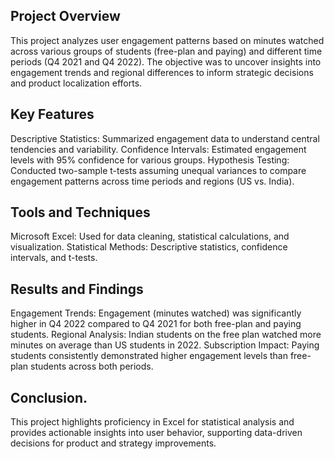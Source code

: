 ## Project Overview
This project analyzes user engagement patterns based on minutes watched across various groups of students (free-plan and paying) and different time periods (Q4 2021 and Q4 2022). The objective was to uncover insights into engagement trends and regional differences to inform strategic decisions and product localization efforts.
## Key Features
Descriptive Statistics: Summarized engagement data to understand central tendencies and variability.
Confidence Intervals: Estimated engagement levels with 95% confidence for various groups.
Hypothesis Testing: Conducted two-sample t-tests assuming unequal variances to compare engagement patterns across time periods and regions (US vs. India).
## Tools and Techniques
Microsoft Excel: Used for data cleaning, statistical calculations, and visualization.
Statistical Methods: Descriptive statistics, confidence intervals, and t-tests.
## Results and Findings
Engagement Trends: Engagement (minutes watched) was significantly higher in Q4 2022 compared to Q4 2021 for both free-plan and paying students.
Regional Analysis: Indian students on the free plan watched more minutes on average than US students in 2022.
Subscription Impact: Paying students consistently demonstrated higher engagement levels than free-plan students across both periods.
## Conclusion.
This project highlights proficiency in Excel for statistical analysis and provides actionable insights into user behavior, supporting data-driven decisions for product and strategy improvements.
